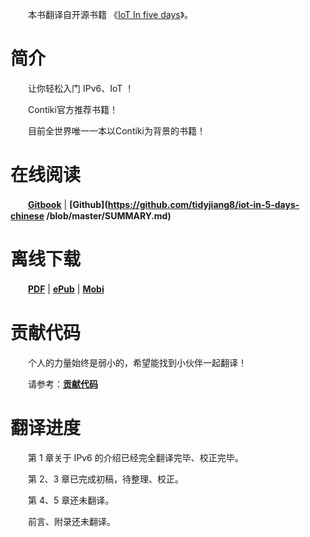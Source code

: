 
　　本书翻译自开源书籍 《[IoT In five days](https://github.com/tidyjiang8/IPv6-WSN-book)》。

# 简介
　　让你轻松入门 IPv6、IoT ！

　　Contiki官方推荐书籍！

　　目前全世界唯一一本以Contiki为背景的书籍！


# 在线阅读
　　**[Gitbook](https://tidyjiang8.gitbooks.io/iot-in-5-days-chinese/content/)** | **[Github](https://github.com/tidyjiang8/iot-in-5-days-chinese
/blob/master/SUMMARY.md)**
  
  
# 离线下载

　　**[PDF](https://www.gitbook.com/download/pdf/book/tidyjiang8/iot-in-5-days-chinese)** | **[ePub](https://www.gitbook.com/download/epub/book/tidyjiang8/iot-in-5-days-chinese)** | **[Mobi](https://www.gitbook.com/download/mobi/book/tidyjiang8/iot-in-5-days-chinese)**
# 贡献代码
　　个人的力量始终是弱小的，希望能找到小伙伴一起翻译！

　　请参考：**[贡献代码](gong_xian_dai_ma.md)**

# 翻译进度
　　第 1 章关于 IPv6 的介绍已经完全翻译完毕、校正完毕。
  
　　第 2、3 章已完成初稿，待整理、校正。
  
　　第 4、5 章还未翻译。
  
　　前言、附录还未翻译。
